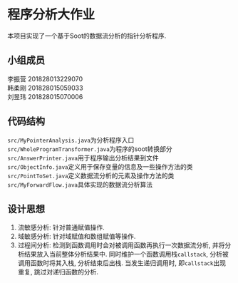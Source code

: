 # 程序分析大作业
本项目实现了一个基于Soot的数据流分析的指针分析程序.

## 小组成员
李振营 201828013229070  
韩柔刚 201828015059033  
刘昱玮 201828015070006  

## 代码结构
`src/MyPointerAnalysis.java`为分析程序入口  
`src/WholeProgramTransformer.java`为程序的soot转换部分  
`src/AnswerPrinter.java`用于程序输出分析结果到文件  
`src/ObjectInfo.java`定义用于保存变量的信息及一些操作方法的类  
`src/PointToSet.java`定义数据流分析的元素及操作方法的类  
`src/MyForwardFlow.java`具体实现的数据流分析算法  

## 设计思想
1. 流敏感分析: 针对普通赋值操作.  
2. 域敏感分析: 针对域赋值和数组赋值等操作.   
3. 过程间分析: 检测到函数调用时会对被调用函数再执行一次数据流分析, 并将分析结果放入当前整体分析结果中. 同时维护一个函数调用栈`callstack`, 分析被调用函数时将其入栈, 分析结束后出栈. 当发生递归调用时, 即`callstack`出现重复, 跳过对递归函数的分析.
